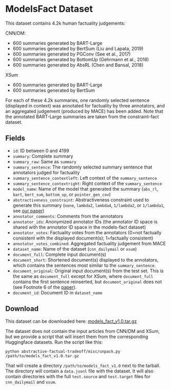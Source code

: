 # ModelsFact Dataset

This dataset contains 4.2k human factuality judgements:

CNN/DM:
 * 600 summaries generated by BART-Large
 * 600 summaries generated by BertSum (Liu and Lapata, 2019)
 * 600 summaries generated by PGConv (See et al., 2017)
 * 600 summaries generated by BottomUp (Gehrmann et al., 2018)
 * 600 summaries generated by AbsRL (Chen and Bansal, 2018)

XSum
 * 600 summaries generated by BART-Large
 * 600 summaries generated by BertSum

For each of these 4.2k summaries, one randomly selected sentence (displayed in context) was annotated for factuality by three annotators, and an aggregated judgement (produced by MACE) has been added. Note that the annotated BART-Large summaries are taken from the constraint-fact dataset.

## Fields

* `id`: ID between 0 and 4199
* `summary`: Complete summary
* `summary_raw`: Same as `summary`
* `summary_sentence`: The randomly selected summary sentence that annotators judged for factuality
* `summary_sentence_contextleft`: Left context of the `summary_sentence`
* `summary_sentence_contextright`: Right context of the `summary_sentence`
* `model_name`: Name of the model that generated the summary (`abs_rl`, `bart`, `bert_sum`, `bottom_up`, or `pointer_gen_cov`)
* `abstractiveness_constraint`: Abstractiveness constraint used to generate this summary (`none`, `lambda2`, `lambda4`, `1/lambda2`, or `1/lambda1`, see [our paper](https://arxiv.org/abs/2108.02859))
* `annotator_comments`: Comments from the annotators
* `annotator_ids`: Anonymized annotator IDs (the annotator ID space is shared with the annotator ID space in the models-fact dataset)
* `annotator_votes`: Factuality votes from the annotators (0=not factually consistent with the displayed document(s); 1=factually consistent)
* `annotator_votes_combined`: Aggregated factuality judgement from MACE
* `dataset_name`: Name of the dataset (`cnn_dailymail` or `xsum`)
* `document_full`: Complete input document(s) 
* `document_short`: Shortened document(s) displayed to the annotators, which contains the sentences most similar to the `summary_sentence`.
* `document_original`: Original input document(s) from the test set. This is the same as `document_full` except for XSum, where `document_full` contains the first sentence reinserted, but `document_original` does not (see Footnote 6 of the <a href="https://arxiv.org/abs/2108.02859">paper</a>).
* `document_id`: Document ID in `dataset_name`

## Download

This dataset can be downloaded here: [models_fact_v1.0.tar.gz](https://d1f9rvlwrb54wt.cloudfront.net/abstractive-factual-tradeoff/data/models_fact_v1.0.tar.gz)

The dataset does not contain the input articles from CNN/DM and XSum, but we provide a script that will insert them from the corresponding Huggingface datasets. Run the script like this:

    python abstractive-factual-tradeoff/misc/unpack.py /path/to/models_fact_v1.0.tar.gz

That will create a directory `/path/to/models_fact_v1.0` next to the tarball. The directory will contain a `data.jsonl` file with the dataset. It will also contain directories with the full `test.source` and `test.target` files for `cnn_dailymail` and `xsum`.
